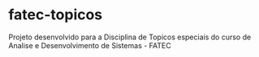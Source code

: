 # fatec-topicos
Projeto desenvolvido para a Disciplina de Topicos especiais do curso de Analise e Desenvolvimento de Sistemas - FATEC

